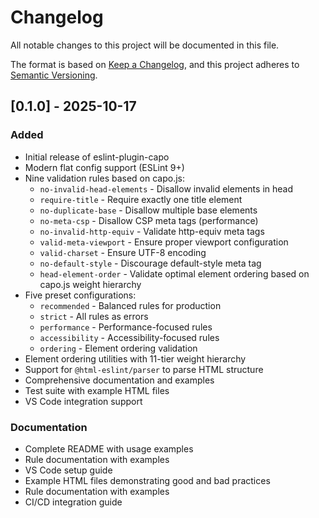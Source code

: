 # Changelog

All notable changes to this project will be documented in this file.

The format is based on [Keep a Changelog](https://keepachangelog.com/en/1.0.0/),
and this project adheres to [Semantic Versioning](https://semver.org/spec/v2.0.0.html).

## [0.1.0] - 2025-10-17

### Added
- Initial release of eslint-plugin-capo
- Modern flat config support (ESLint 9+)
- Nine validation rules based on capo.js:
  - `no-invalid-head-elements` - Disallow invalid elements in head
  - `require-title` - Require exactly one title element
  - `no-duplicate-base` - Disallow multiple base elements
  - `no-meta-csp` - Disallow CSP meta tags (performance)
  - `no-invalid-http-equiv` - Validate http-equiv meta tags
  - `valid-meta-viewport` - Ensure proper viewport configuration
  - `valid-charset` - Ensure UTF-8 encoding
  - `no-default-style` - Discourage default-style meta tag
  - `head-element-order` - Validate optimal element ordering based on capo.js weight hierarchy
- Five preset configurations:
  - `recommended` - Balanced rules for production
  - `strict` - All rules as errors
  - `performance` - Performance-focused rules
  - `accessibility` - Accessibility-focused rules
  - `ordering` - Element ordering validation
- Element ordering utilities with 11-tier weight hierarchy
- Support for `@html-eslint/parser` to parse HTML structure
- Comprehensive documentation and examples
- Test suite with example HTML files
- VS Code integration support

### Documentation
- Complete README with usage examples
- Rule documentation with examples
- VS Code setup guide
- Example HTML files demonstrating good and bad practices
- Rule documentation with examples
- CI/CD integration guide
